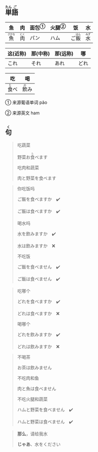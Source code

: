## <ruby><rb>単</rb><rt>たん</rt></ruby><ruby><rb>語</rb><rt>ご</rt></ruby>

| 鱼                                      | 肉                                    | <a>面包</a><sup>①</sup> | <a>火腿</a><sup>②</sup> | 饭                                      | 水                                    |
| --------------------------------------- | ------------------------------------- | ----------------------- | ----------------------- | --------------------------------------- | ------------------------------------- |
| <ruby><rb>魚</rb><rt>さかな</rt></ruby> | <ruby><rb>肉</rb><rt>にく</rt></ruby> | パン                    | ハム                    | ご<ruby><rb>飯</rb><rt>はん</rt></ruby> | <ruby><rb>水</rb><rt>みず</rt></ruby> |

| 这(近称) | 那(中称) | 那(远称) | 哪   |
| ----- | ----- | ----- | --- |
| これ    | それ    | あれ    | どれ  |

| 吃                                  | 喝                                  |
| ---------------------------------- | ---------------------------------- |
| <ruby><rb>食</rb><rt>た</rt></ruby>べ | <ruby><rb>飲</rb><rt>の</rt></ruby>み |

① 来源葡语单词 pão

② 来源英文 ham

## <ruby><rb>句</rb><rt>く</rt></ruby>

> 吃蔬菜
> 
> 野菜お<ruby><rb>食</rb><rt>た</rt></ruby>べます
> 
> 吃肉和蔬菜
> 
> 肉と野菜を食べます

> 你吃饭吗
>
> ご飯を食べますか　✔️
>
> ご飯は食べますか　✔️
>
> 喝水吗
>
> 水を飲みますか　✔️
>
> 水は飲みますか　❌
>
> 不吃饭
>
> ご飯を食べません　✔️
>
> ご飯は食べません　✔️

> 吃哪个
> 
> どれを食べますか　✔️
> 
> どれは食べますか　❌
> 
> 喝哪个
> 
> どれを飲みますか　✔️
> 
> どれは飲みますか　❌

> 不喝茶
>
> お茶は飲みません
>
> 不吃肉和鱼
>
> 肉と魚は食べません
>
> 不吃火腿和蔬菜
>
> ハムと野菜を食べません　✔️
>
> ハムと野菜は食べません　✔️

> **那么**，请给我水
> 
> **じゃあ**、水をください